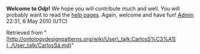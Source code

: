 __Welcome to _Odp_!__ We hope you will contribute much and well. 
You will probably want to read the [help pages](http://ontologydesignpatterns.org/wiki/Help:Contents "Help:Contents"). Again, welcome and have fun! [Admin](../User/ValentinaPresutti.md "User:ValentinaPresutti") 22:31, 6 May 2010 (UTC)





Retrieved from "[http://ontologydesignpatterns.org/wiki/User\_talk:CarlosS%C3%A1](../User_talk/CarlosSá.md)"